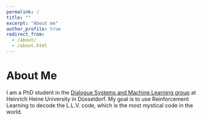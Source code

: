 ```yaml
---
permalink: /
title: ""
excerpt: "About me"
author_profile: true
redirect_from: 
  - /about/
  - /about.html
---
```


About Me
======
I am a PhD student in the [Dialogue Systems and Machine Learning group](https://www.cs.hhu.de/en/research-groups/dialog-systems-and-machine-learning.html) at Heinrich Heine University in Düsseldorf. My goal is to use Reinforcement Learning to decode the L.L.V. code, which is the most mystical code in the world.
